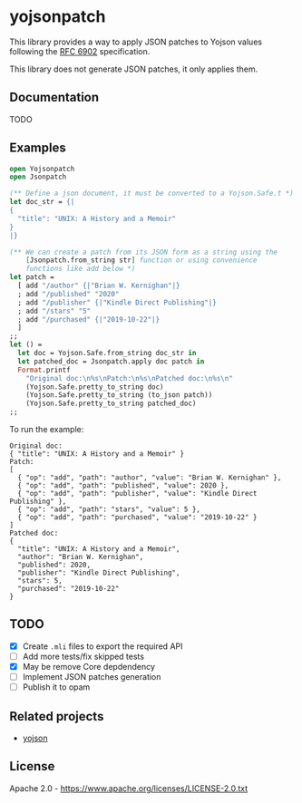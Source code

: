 # yojsonpatch

This library provides a way to apply JSON patches to Yojson values following the [RFC 6902](https://tools.ietf.org/html/rfc6902) specification.

This library does not generate JSON patches, it only applies them.

## Documentation

TODO

## Examples

```Ocaml
open Yojsonpatch
open Jsonpatch

(** Define a json document, it must be converted to a Yojson.Safe.t *)
let doc_str = {|
{
  "title": "UNIX: A History and a Memoir"
}
|}

(** We can create a patch from its JSON form as a string using the
    [Jsonpatch.from_string str] function or using convenience
    functions like add below *)
let patch =
  [ add "/author" {|"Brian W. Kernighan"|}
  ; add "/published" "2020"
  ; add "/publisher" {|"Kindle Direct Publishing"|}
  ; add "/stars" "5"
  ; add "/purchased" {|"2019-10-22"|}
  ]
;;
let () =
  let doc = Yojson.Safe.from_string doc_str in
  let patched_doc = Jsonpatch.apply doc patch in
  Format.printf
    "Original doc:\n%s\nPatch:\n%s\nPatched doc:\n%s\n"
    (Yojson.Safe.pretty_to_string doc)
    (Yojson.Safe.pretty_to_string (to_json patch))
    (Yojson.Safe.pretty_to_string patched_doc)
;;
```

To run the example:

```
Original doc:
{ "title": "UNIX: A History and a Memoir" }
Patch:
[
  { "op": "add", "path": "author", "value": "Brian W. Kernighan" },
  { "op": "add", "path": "published", "value": 2020 },
  { "op": "add", "path": "publisher", "value": "Kindle Direct Publishing" },
  { "op": "add", "path": "stars", "value": 5 },
  { "op": "add", "path": "purchased", "value": "2019-10-22" }
]
Patched doc:
{
  "title": "UNIX: A History and a Memoir",
  "author": "Brian W. Kernighan",
  "published": 2020,
  "publisher": "Kindle Direct Publishing",
  "stars": 5,
  "purchased": "2019-10-22"
}
```

## TODO

- [x] Create `.mli` files to export the required API
- [ ] Add more tests/fix skipped tests
- [x] May be remove Core depdendency
- [ ] Implement JSON patches generation
- [ ] Publish it to opam

## Related projects

- [yojson](https://github.com/ocaml-community/yojson)

## License

Apache 2.0 - https://www.apache.org/licenses/LICENSE-2.0.txt

